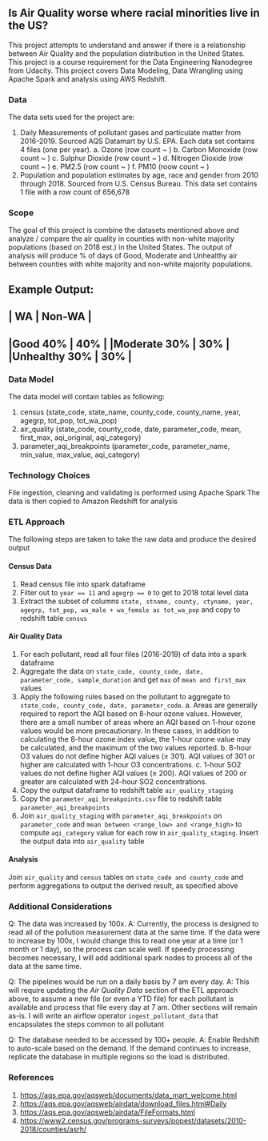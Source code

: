 ## Is Air Quality worse where racial minorities live in the US?

This project attempts to understand and answer if there is a relationship between Air Quality and the population distribution in the United States. This project is a course requirement for the Data Engineering Nanodegree from Udacity. This project covers Data Modeling, Data Wrangling using Apache Spark and analysis using AWS Redshift.

### Data

The data sets used for the project are:
1. Daily Measurements of pollutant gases and particulate matter from 2016-2019. Sourced AQS Datamart by U.S. EPA. Each data set contains 4 files (one per year).
    a. Ozone (row count ~ )
    b. Carbon Monoxide (row count ~ )
    c. Sulphur Dioxide (row count ~ )
    d. Nitrogen Dioxide (row count ~ )
    e. PM2.5 (row count ~ )
    f. PM10 (roow count ~ )
2. Population and population estimates by age, race and gender from 2010 through 2018. Sourced from U.S. Census Bureau. This data set contains 1 file with a row count of 656,678

### Scope

The goal of this project is combine the datasets mentioned above and analyze / compare the air quality in counties with non-white majority populations (based on 2018 est.) in the United States. The output of analysis will produce % of days of Good, Moderate and Unhealthy air between counties with white majority and non-white majority populations.

Example Output:
-------------------------------------
|           WA      |       Non-WA  |
-------------------------------------
|Good       40%     |       40%     |
|Moderate   30%     |       30%     |
|Unhealthy  30%     |       30%     |
-------------------------------------

### Data Model

The data model will contain tables as following:

1. census (state_code, state_name, county_code, county_name, year, agegrp, tot_pop, tot_wa_pop)
2. air_quality (state_code, county_code, date, parameter_code, mean, first_max, aqi_original, aqi_category)
3. parameter_aqi_breakpoints (parameter_code, parameter_name, min_value, max_value, aqi_category)

### Technology Choices

File ingestion, cleaning and validating is performed using Apache Spark
The data is then copied to Amazon Redshift for analysis

### ETL Approach

The following steps are taken to take the raw data and produce the desired output

#### Census Data
1. Read census file into spark dataframe
2. Filter out to `year == 11` and `agegrp == 0` to get to 2018 total level data
3. Extract the subset of columns `state, stname, county, ctyname, year, agegrp, tot_pop, wa_male + wa_female as tot_wa_pop` and copy to redshift table `census`

#### Air Quality Data
1. For each pollutant, read all four files (2016-2019) of data into a spark dataframe
2. Aggregate the data on `state_code, county_code, date, parameter_code, sample_duration` and get `max` of `mean and first_max` values
3. Apply the following rules based on the pollutant to aggregate to `state_code, county_code, date, parameter_code`.
     a. Areas are generally required to report the AQI based on 8-hour ozone values. However, there are a small number of areas where an AQI based on 1-hour ozone values would be more precautionary. In these cases, in addition to calculating the 8-hour ozone index value, the 1-hour ozone value may be calculated, and the maximum of the two values reported.
     b. 8-hour O3 values do not define higher AQI values (≥ 301). AQI values of 301 or higher are calculated with 1-hour O3 concentrations.
     c. 1-hour SO2 values do not define higher AQI values (≥ 200). AQI values of 200 or greater are calculated with 24-hour SO2 concentrations.
4. Copy the output dataframe to redshift table `air_quality_staging`
5. Copy the `parameter_aqi_breakpoints.csv` file to redshift table `parameter_aqi_breakpoints`
6. Join `air_quality_staging` with `parameter_aqi_breakpoints` on `parameter_code` and `mean between <range_low> and <range_high>` to compute `aqi_category` value for each row in `air_quality_staging`. Insert the output data into `air_quality` table

#### Analysis
Join `air_quality` and `census` tables on `state_code and county_code` and perform aggregations to output the derived result, as specified above

### Additional Considerations

Q: The data was increased by 100x.
A: Currently, the process is designed to read all of the pollution measurement data at the same time. If the data were to increase by 100x, I would change this to read one year at a time (or 1 month or 1 day), so the process can scale well. If speedy processing becomes necessary, I will add additional spark nodes to process all of the data at the same time.

Q: The pipelines would be run on a daily basis by 7 am every day.
A: This will require updating the *Air Quality Data* section of the ETL approach above, to assume a new file (or even a YTD file) for each pollutant is available and process that file every day at 7 am. Other sections will remain as-is. I will write an airflow operator `ingest_pollutant_data` that encapsulates the steps common to all pollutant

Q: The database needed to be accessed by 100+ people.
A: Enable Redshift to auto-scale based on the demand. If the demand continues to increase, replicate the database in multiple regions so the load is distributed.

### References
1. https://aqs.epa.gov/aqsweb/documents/data_mart_welcome.html
2. https://aqs.epa.gov/aqsweb/airdata/download_files.html#Daily
3. https://aqs.epa.gov/aqsweb/airdata/FileFormats.html
4. https://www2.census.gov/programs-surveys/popest/datasets/2010-2018/counties/asrh/



